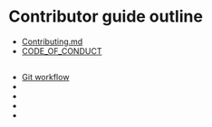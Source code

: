 # Contributor guide outline
* [Contributing.md](https://github.com/code-collabo/docs/blob/main/contributing.md)
* [CODE_OF_CONDUCT](https://github.com/code-collabo/docs/blob/main/CODE_OF_CONDUCT.md)

## 
* [Git workflow](https://github.com/code-collabo/docs/blob/main/contributor-guide/git-workflow.md)
* []()
* []()
* []()
* []()
